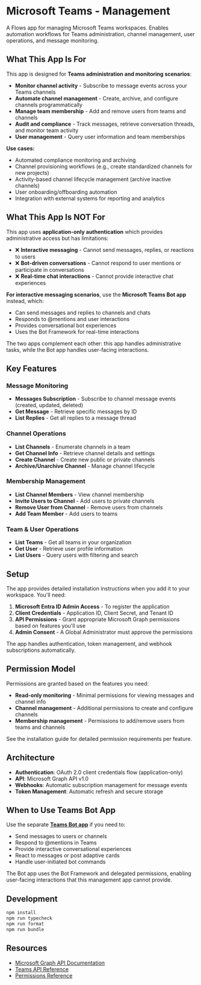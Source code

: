 # Microsoft Teams - Management

A Flows app for managing Microsoft Teams workspaces. Enables automation workflows for Teams administration, channel management, user operations, and message monitoring.

## What This App Is For

This app is designed for **Teams administration and monitoring scenarios**:

- **Monitor channel activity** - Subscribe to message events across your Teams channels
- **Automate channel management** - Create, archive, and configure channels programmatically
- **Manage team membership** - Add and remove users from teams and channels
- **Audit and compliance** - Track messages, retrieve conversation threads, and monitor team activity
- **User management** - Query user information and team memberships

**Use cases:**

- Automated compliance monitoring and archiving
- Channel provisioning workflows (e.g., create standardized channels for new projects)
- Activity-based channel lifecycle management (archive inactive channels)
- User onboarding/offboarding automation
- Integration with external systems for reporting and analytics

## What This App Is NOT For

This app uses **application-only authentication** which provides administrative access but has limitations:

- ❌ **Interactive messaging** - Cannot send messages, replies, or reactions to users
- ❌ **Bot-driven conversations** - Cannot respond to user mentions or participate in conversations
- ❌ **Real-time chat interactions** - Cannot provide interactive chat experiences

**For interactive messaging scenarios**, use the **Microsoft Teams Bot app** instead, which:

- Can send messages and replies to channels and chats
- Responds to @mentions and user interactions
- Provides conversational bot experiences
- Uses the Bot Framework for real-time interactions

The two apps complement each other: this app handles administrative tasks, while the Bot app handles user-facing interactions.

## Key Features

### Message Monitoring

- **Messages Subscription** - Subscribe to channel message events (created, updated, deleted)
- **Get Message** - Retrieve specific messages by ID
- **List Replies** - Get all replies to a message thread

### Channel Operations

- **List Channels** - Enumerate channels in a team
- **Get Channel Info** - Retrieve channel details and settings
- **Create Channel** - Create new public or private channels
- **Archive/Unarchive Channel** - Manage channel lifecycle

### Membership Management

- **List Channel Members** - View channel membership
- **Invite Users to Channel** - Add users to private channels
- **Remove User from Channel** - Remove users from channels
- **Add Team Member** - Add users to teams

### Team & User Operations

- **List Teams** - Get all teams in your organization
- **Get User** - Retrieve user profile information
- **List Users** - Query users with filtering and search

## Setup

The app provides detailed installation instructions when you add it to your workspace. You'll need:

1. **Microsoft Entra ID Admin Access** - To register the application
2. **Client Credentials** - Application ID, Client Secret, and Tenant ID
3. **API Permissions** - Grant appropriate Microsoft Graph permissions based on features you'll use
4. **Admin Consent** - A Global Administrator must approve the permissions

The app handles authentication, token management, and webhook subscriptions automatically.

## Permission Model

Permissions are granted based on the features you need:

- **Read-only monitoring** - Minimal permissions for viewing messages and channel info
- **Channel management** - Additional permissions to create and configure channels
- **Membership management** - Permissions to add/remove users from teams and channels

See the installation guide for detailed permission requirements per feature.

## Architecture

- **Authentication**: OAuth 2.0 client credentials flow (application-only)
- **API**: Microsoft Graph API v1.0
- **Webhooks**: Automatic subscription management for message events
- **Token Management**: Automatic refresh and secure storage

## When to Use Teams Bot App

Use the separate [**Teams Bot app**](https://github.com/spacelift-io/flows-app-teams-bot) if you need to:

- Send messages to users or channels
- Respond to @mentions in Teams
- Provide interactive conversational experiences
- React to messages or post adaptive cards
- Handle user-initiated bot commands

The Bot app uses the Bot Framework and delegated permissions, enabling user-facing interactions that this management app cannot provide.

## Development

```bash
npm install
npm run typecheck
npm run format
npm run bundle
```

## Resources

- [Microsoft Graph API Documentation](https://learn.microsoft.com/en-us/graph/overview)
- [Teams API Reference](https://learn.microsoft.com/en-us/graph/api/resources/teams-api-overview)
- [Permissions Reference](https://learn.microsoft.com/en-us/graph/permissions-reference)
